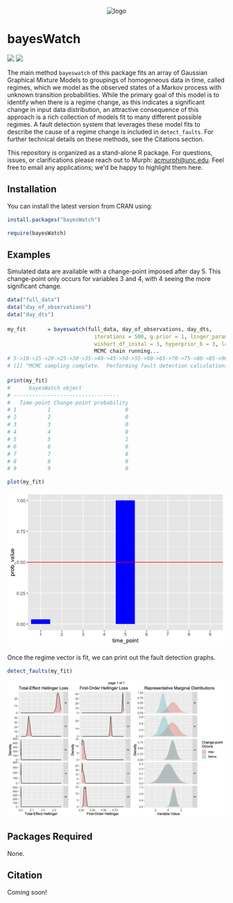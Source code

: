 <div align="center">
<img src="https://raw.githubusercontent.com/sirmurphalot/bayesWatch/assets/bayes_watch.png" alt="logo"></img>
</div>

# **bayesWatch** 
  
![](https://www.r-pkg.org/badges/version/bayesWatch) ![](https://www.r-pkg.org/badges/last-release/bayesWatch)

The main method `bayeswatch` of this package fits an array of Gaussian Graphical Mixture Models to groupings of homogeneous data in time, called regimes, which we model as the observed states of a Markov process with unknown transition probabilities.   While the primary goal of this model is to identify when there is a regime change, as this indicates a significant change in input data distribution, an attractive consequence of this approach is a rich collection of models fit to many different possible regimes.  A fault detection system that leverages these model fits to describe the cause of a regime change is included in `detect_faults`.  For further technical details on these methods, see the Citations section.

This repository is organized as a stand-alone R package.  For questions, issues, or clarifications please reach out to Murph: <acmurph@unc.edu>.  Feel free to email any applications; we'd be happy to highlight them here.

## Installation

You can install the latest version from CRAN using:

``` r
install.packages("bayesWatch")
```

``` r
require(bayesWatch)
```

## Examples
Simulated data are available with a change-point imposed after day 5.  This change-point only occurs for variables 3 and 4, with 4 seeing the more significant change.
```r
data("full_data")
data("day_of_observations")
data("day_dts")

my_fit       = bayeswatch(full_data, day_of_observations, day_dts, 
                            iterations = 500, g.prior = 1, linger_parameter = 20, n.cores=3,
                            wishart_df_inital = 3, hyperprior_b = 3, lambda = 5)
                            MCMC chain running...
# 5->10->15->20->25->30->35->40->45->50->55->60->65->70->75->80->85->90->95->100
# [1] "MCMC sampling complete.  Performing fault detection calculations..."

print(my_fit)
#      bayesWatch object
# ----------------------------------
#   Time-point Change-point probability
# 1          1                        0
# 2          2                        0
# 3          3                        0
# 4          4                        0
# 5          5                        1
# 6          6                        0
# 7          7                        0
# 8          8                        0
# 9          9                        0
```
```r
plot(my_fit)
```
![](man/figures/posterior_probs.png)<!-- -->

Once the regime vector is fit, we can print out the fault detection graphs.
```r
detect_faults(my_fit)
```
![](man/figures/fault_detection_graphs.png)<!-- -->


## Packages Required

None.

## Citation

Coming soon!